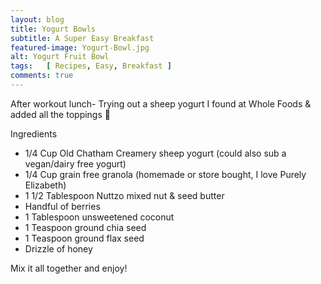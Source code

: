 ```yaml
---
layout: blog
title: Yogurt Bowls
subtitle: A Super Easy Breakfast
featured-image: Yogurt-Bowl.jpg
alt: Yogurt Fruit Bowl
tags:   [ Recipes, Easy, Breakfast ]
comments: true
---
```

After workout lunch-
Trying out a sheep yogurt I found at Whole Foods & added all the toppings 🤗

Ingredients
* 1/4 Cup Old Chatham Creamery sheep yogurt (could also sub a vegan/dairy free yogurt)
* 1/4 Cup grain free granola (homemade or store bought, I love Purely Elizabeth)
* 1 1/2 Tablespoon Nuttzo mixed nut & seed butter
* Handful of berries
* 1 Tablespoon unsweetened coconut
* 1 Teaspoon ground chia seed
* 1 Teaspoon ground flax seed
* Drizzle of honey

Mix it all together and enjoy!
